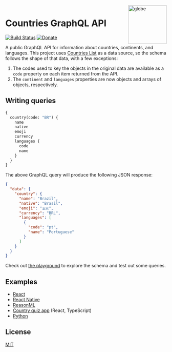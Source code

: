 <img align="right" src="https://emojipedia-us.s3.dualstack.us-west-1.amazonaws.com/thumbs/120/apple/155/earth-globe-americas_1f30e.png" alt="globe" width="120">

# Countries GraphQL API

[![Build Status](https://github.com/trevorblades/countries/workflows/Node%20CI/badge.svg)](https://github.com/trevorblades/countries/actions)
[![Donate](https://img.shields.io/beerpay/trevorblades/countries.svg)](https://beerpay.io/trevorblades/countries)


A public GraphQL API for information about countries, continents, and languages. This project uses [Countries List](https://annexare.github.io/Countries/) as a data source, so the schema follows the shape of that data, with a few exceptions:

1. The codes used to key the objects in the original data are available as a `code` property on each item returned from the API.
2. The `continent` and `languages` properties are now objects and arrays of objects, respectively.

## Writing queries

```graphql
{
  country(code: "BR") {
    name
    native
    emoji
    currency
    languages {
      code
      name
    }
  }
}
```

The above GraphQL query will produce the following JSON response:

```json
{
  "data": {
    "country": {
      "name": "Brazil",
      "native": "Brasil",
      "emoji": "🇧🇷",
      "currency": "BRL",
      "languages": [
        {
          "code": "pt",
          "name": "Portuguese"
        }
      ]
    }
  }
}
```

Check out [the playground](https://countries.trevorblades.com) to explore the schema and test out some queries.

## Examples

- [React](./examples/react)
- [React Native](https://github.com/muhzi4u/country-directory-app)
- [ReasonML](https://medium.com/@idkjs/reasonml-and-graphql-without-graphql-part-1-192c2e9e349c)
- [Country quiz app](https://github.com/byrichardpowell/Country-Quiz) (React, TypeScript)
- [Python](./examples/python)

## License

[MIT](./LICENSE)
